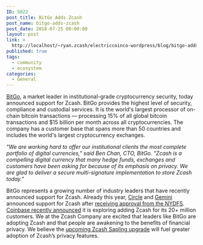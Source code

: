 ```yaml
---
ID: 5022
post_title: BitGo Adds Zcash
post_name: bitgo-adds-zcash
post_date: 2018-07-25 00:00:00
layout: post
link: >
  http://localhost/~ryan.zcash/electriccoinco-wordpress/blog/bitgo-adds-zcash/
published: true
tags:
  - community
  - ecosystem
categories:
  - General
---
```

<p><a href="https://www.bitgo.com">BitGo</a>, a market leader in institutional-grade cryptocurrency security, today announced support for Zcash. BitGo provides the highest level of security, compliance and custodial services. It is the world's largest processor of on-chain bitcoin transactions — processing 15% of all global bitcoin transactions and $15 billion per month across all cryptocurrencies. The company has a customer base that spans more than 50 countries and includes the world's largest cryptocurrency exchanges.</p>
<p><em>"We are working hard to offer our institutional clients the most complete portfolio of digital currencies," said Ben Chan, CTO, BitGo. "Zcash is a compelling digital currency that many hedge funds, exchanges and customers have been asking for because of its emphasis on privacy. We are glad to deliver a secure multi-signature implementation to store Zcash today."</em></p>
<p>BitGo represents a growing number of industry leaders that have recently announced support for Zcash. Already this year, <a href="/blog/hello-circle/">Circle</a> and <a href="/blog/gemini-announces-support-for-zcash/">Gemini</a> announced support for Zcash after <a href="https://www.dfs.ny.gov/about/press/pr1805141.htm">receiving approval from the NYDFS</a>. <a href="/blog/coinbase-exploring-zcash/">Coinbase recently announced</a> it is exploring adding Zcash for its 20+ million customers. We at the Zcash Company are excited that leaders like BitGo are adopting Zcash and that people are awakening to the benefits of financial privacy. We believe the <a href="/blog/whats-new-in-sapling/">upcoming Zcash Sapling upgrade</a> will fuel greater adoption of Zcash’s privacy features.</p>
